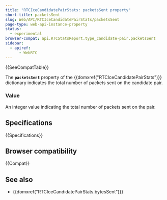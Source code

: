 ```yaml
---
title: "RTCIceCandidatePairStats: packetsSent property"
short-title: packetsSent
slug: Web/API/RTCIceCandidatePairStats/packetsSent
page-type: web-api-instance-property
status:
  - experimental
browser-compat: api.RTCStatsReport.type_candidate-pair.packetsSent
sidebar:
  - apiref:
      - WebRTC
---
```


{{SeeCompatTable}}

The **`packetsSent`** property of the {{domxref("RTCIceCandidatePairStats")}} dictionary indicates the total number of packets sent on the candidate pair.

### Value

An integer value indicating the total number of packets sent on the pair.

## Specifications

{{Specifications}}

## Browser compatibility

{{Compat}}

## See also

- {{domxref("RTCIceCandidatePairStats.bytesSent")}}
